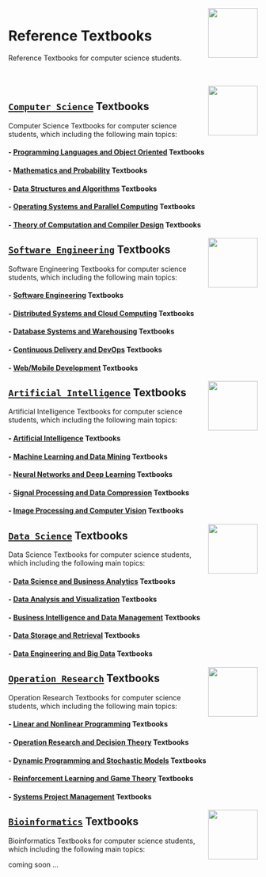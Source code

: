 <img align="right" width="100" src="https://github.com/cs-MohamedAyman/Reference-Textbooks/blob/master/textbooks-covers/textbooks.jpg">

# Reference Textbooks
Reference Textbooks for computer science students.

<br><br>
<img align="right" width="100" height="100" src="https://github.com/cs-MohamedAyman/cs-MohamedAyman/blob/main/repos-logos/computer-science-department.jpg">

## [`Computer Science`](https://github.com/cs-MohamedAyman/Reference-Textbooks/blob/master/Computer-Science/README.md) Textbooks
Computer Science Textbooks for computer science students, which including the following main topics:

#### - [Programming Languages and Object Oriented](https://github.com/cs-MohamedAyman/Reference-Textbooks/blob/master/Computer-Science/README.md) Textbooks
#### - [Mathematics and Probability](https://github.com/cs-MohamedAyman/Reference-Textbooks/blob/master/Computer-Science/README.md) Textbooks
#### - [Data Structures and Algorithms](https://github.com/cs-MohamedAyman/Reference-Textbooks/blob/master/Computer-Science/README.md) Textbooks
#### - [Operating Systems and Parallel Computing](https://github.com/cs-MohamedAyman/Reference-Textbooks/blob/master/Computer-Science/README.md) Textbooks
#### - [Theory of Computation and Compiler Design](https://github.com/cs-MohamedAyman/Reference-Textbooks/blob/master/Computer-Science/README.md) Textbooks

<img align="right" width="100" height="100" src="https://github.com/cs-MohamedAyman/cs-MohamedAyman/blob/main/repos-logos/software-engineering-department.jpg">

## [`Software Engineering`](https://github.com/cs-MohamedAyman/Reference-Textbooks/blob/master/Software-Engineering/README.md) Textbooks
Software Engineering Textbooks for computer science students, which including the following main topics:

#### - [Software Engineering](https://github.com/cs-MohamedAyman/Reference-Textbooks/blob/master/Software-Engineering/README.md) Textbooks
#### - [Distributed Systems and Cloud Computing](https://github.com/cs-MohamedAyman/Reference-Textbooks/blob/master/Software-Engineering/README.md) Textbooks
#### - [Database Systems and Warehousing](https://github.com/cs-MohamedAyman/Reference-Textbooks/blob/master/Software-Engineering/README.md) Textbooks
#### - [Continuous Delivery and DevOps](https://github.com/cs-MohamedAyman/Reference-Textbooks/blob/master/Software-Engineering/README.md) Textbooks
#### - [Web/Mobile Development](https://github.com/cs-MohamedAyman/Reference-Textbooks/blob/master/Software-Engineering/README.md) Textbooks

<img align="right" width="100" height="100" src="https://github.com/cs-MohamedAyman/cs-MohamedAyman/blob/main/repos-logos/artificial-intelligence-department.jpg">

## [`Artificial Intelligence`](https://github.com/cs-MohamedAyman/Reference-Textbooks/blob/master/Artificial-Intelligence/README.md) Textbooks
Artificial Intelligence Textbooks for computer science students, which including the following main topics:

#### - [Artificial Intelligence](https://github.com/cs-MohamedAyman/Reference-Textbooks/blob/master/Artificial-Intelligence/README.md) Textbooks
#### - [Machine Learning and Data Mining](https://github.com/cs-MohamedAyman/Reference-Textbooks/blob/master/Artificial-Intelligence/README.md) Textbooks
#### - [Neural Networks and Deep Learning](https://github.com/cs-MohamedAyman/Reference-Textbooks/blob/master/Artificial-Intelligence/README.md) Textbooks
#### - [Signal Processing and Data Compression](https://github.com/cs-MohamedAyman/Reference-Textbooks/blob/master/Artificial-Intelligence/README.md) Textbooks
#### - [Image Processing and Computer Vision](https://github.com/cs-MohamedAyman/Reference-Textbooks/blob/master/Artificial-Intelligence/README.md) Textbooks

<img align="right" width="100" height="100" src="https://github.com/cs-MohamedAyman/cs-MohamedAyman/blob/main/repos-logos/data-science-department.jpg">

## [`Data Science`](https://github.com/cs-MohamedAyman/Reference-Textbooks/blob/master/Data-Science/README.md) Textbooks
Data Science Textbooks for computer science students, which including the following main topics:

#### - [Data Science and Business Analytics](https://github.com/cs-MohamedAyman/Reference-Textbooks/blob/master/Data-Science/README.md) Textbooks
#### - [Data Analysis and Visualization](https://github.com/cs-MohamedAyman/Reference-Textbooks/blob/master/Data-Science/README.md) Textbooks
#### - [Business Intelligence and Data Management](https://github.com/cs-MohamedAyman/Reference-Textbooks/blob/master/Data-Science/README.md) Textbooks
#### - [Data Storage and Retrieval](https://github.com/cs-MohamedAyman/Reference-Textbooks/blob/master/Data-Science/README.md) Textbooks
#### - [Data Engineering and Big Data](https://github.com/cs-MohamedAyman/Reference-Textbooks/blob/master/Data-Science/README.md) Textbooks

<img align="right" width="100" height="100" src="https://github.com/cs-MohamedAyman/cs-MohamedAyman/blob/main/repos-logos/operation-research-department.jpg">

## [`Operation Research`](https://github.com/cs-MohamedAyman/Reference-Textbooks/blob/master/Operation-Research/README.md) Textbooks
Operation Research Textbooks for computer science students, which including the following main topics:

#### - [Linear and Nonlinear Programming](https://github.com/cs-MohamedAyman/Reference-Textbooks/blob/master/Operation-Research/README.md) Textbooks
#### - [Operation Research and Decision Theory](https://github.com/cs-MohamedAyman/Reference-Textbooks/blob/master/Operation-Research/README.md) Textbooks
#### - [Dynamic Programming and Stochastic Models](https://github.com/cs-MohamedAyman/Reference-Textbooks/blob/master/Operation-Research/README.md) Textbooks
#### - [Reinforcement Learning and Game Theory](https://github.com/cs-MohamedAyman/Reference-Textbooks/blob/master/Operation-Research/README.md) Textbooks
#### - [Systems Project Management](https://github.com/cs-MohamedAyman/Reference-Textbooks/blob/master/Operation-Research/README.md) Textbooks

<img align="right" width="100" height="100" src="https://github.com/cs-MohamedAyman/cs-MohamedAyman/blob/main/repos-logos/bioinformatics-department.jpg">

## [`Bioinformatics`](https://github.com/cs-MohamedAyman/Reference-Textbooks/blob/master/Bioinformatics/README.md) Textbooks
Bioinformatics Textbooks for computer science students, which including the following main topics:

coming soon ...
